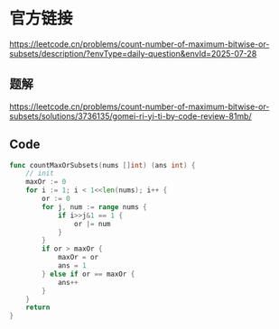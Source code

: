 # 官方链接
https://leetcode.cn/problems/count-number-of-maximum-bitwise-or-subsets/description/?envType=daily-question&envId=2025-07-28

## 题解
https://leetcode.cn/problems/count-number-of-maximum-bitwise-or-subsets/solutions/3736135/gomei-ri-yi-ti-by-code-review-81mb/

## Code
```go
func countMaxOrSubsets(nums []int) (ans int) {
    // init
    maxOr := 0
    for i := 1; i < 1<<len(nums); i++ {
        or := 0
        for j, num := range nums {
            if i>>j&1 == 1 {
                or |= num
            }
        }
        if or > maxOr {
            maxOr = or
            ans = 1
        } else if or == maxOr {
            ans++
        }
    }
    return
}
```